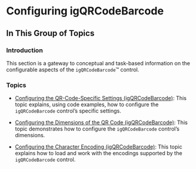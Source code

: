 ﻿<!--
|metadata|
{
    "fileName": "igqrcodebarcode-configuring",
    "controlName": "igBarcode",
    "tags": ["How Do I"]
}
|metadata|
-->

# Configuring igQRCodeBarcode

## In This Group of Topics

### Introduction

This section is a gateway to conceptual and task-based information on the configurable aspects of the `igQRCodeBarcode`™ control.

### Topics

- [Configuring the QR-Code-Specific Settings (igQRCodeBarcode)](igQRCodeBarcode-Configuring-the-QR-Code-Specific-Settings.html): This topic explains, using code examples, how to configure the `igQRCodeBarcode` control’s specific settings.

- [Configuring the Dimensions of the QR Code (igQRCodeBarcode)](igQRCodeBarcode-Configuring-the-Dimensions.html): This topic demonstrates how to configure the `igQRCodeBarcode` control’s dimensions.

- [Configuring the Character Encoding (igQRCodeBarcode)](igQRCodeBarcode-Configuring-the-Character-Encoding.html): This topic explains how to load and work with the encodings supported by the `igQRCodeBarcode` control.





 

 


